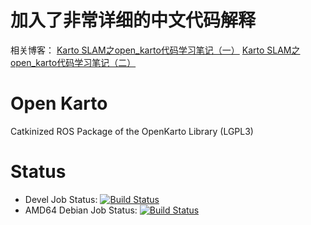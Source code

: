# 加入了非常详细的中文代码解释
相关博客：
[Karto SLAM之open_karto代码学习笔记（一）](https://blog.csdn.net/wphkadn/article/details/85144186)
[Karto SLAM之open_karto代码学习笔记（二）](https://blog.csdn.net/wphkadn/article/details/90247146)

# Open Karto

Catkinized ROS Package of the OpenKarto Library (LGPL3)

# Status

 * Devel Job Status: [![Build Status](http://build.ros.org/buildStatus/icon?job=Idev__open_karto__ubuntu_trusty_amd64)](http://build.ros.org/job/Idev__open_karto__ubuntu_trusty_amd64/)
 * AMD64 Debian Job Status: [![Build Status](http://build.ros.org/buildStatus/icon?job=Jbin_uT64__open_karto__ubuntu_trusty_amd64__binary)](http://build.ros.org/job/Jbin_uT64__open_karto__ubuntu_trusty_amd64__binary)
